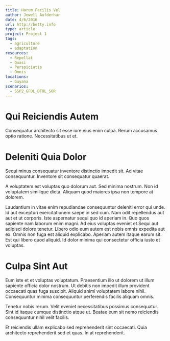 ```yaml
---
title: Harum Facilis Vel
author: Jewell Aufderhar
date: 4/6/2016
url: http://betty.info
type: article
project: Project 1
tags:
  - agriculture
  - adaptation
resources:
  - Repellat
  - Quasi
  - Perspiciatis
  - Omnis
locations:
  - Guyana
scenarios:
  - SSP2_GFDL_DTOL_SOR
---
```

# Qui Reiciendis Autem
Consequatur architecto sit esse iure eius enim culpa. Rerum accusamus optio ratione. Necessitatibus ut et.

# Deleniti Quia Dolor
Sequi minus consequatur inventore distinctio impedit sit. Ad vitae consequuntur. Inventore sit consequatur quaerat.
 A voluptatem est voluptas quo dolorum aut. Sed minima nostrum. Non id voluptatem similique dicta. Aliquam quod maiores ipsa non tempore at dolorem.
 Laudantium in vitae enim repudiandae consequuntur deleniti error qui unde. Id aut excepturi exercitationem saepe in sed cum. Nam odit repellendus aut aut et ut corporis. Iste aspernatur sequi quo id aperiam in. Quo quos sapiente nam laborum enim magni. Ad eius voluptas eveniet et.Sequi aut adipisci dolore tenetur. Libero odio eum autem est nobis omnis expedita aut ex. Omnis non fuga est aliquid explicabo. Aperiam autem itaque earum sit. Est qui libero quod aliquid. Id dolor minima qui consectetur officia iusto et voluptas.

# Culpa Sint Aut
Eum iste et et voluptas voluptatum. Praesentium illo ut dolorem ut illum sapiente officia dolor nostrum. Ut debitis non impedit illum provident occaecati quas fuga suscipit. Aliquid animi voluptatem labore nihil. Consequuntur minima consequuntur perferendis facilis aliquam omnis.
 Tenetur nobis rerum. Velit eveniet necessitatibus possimus consequatur. Sint id itaque cumque distinctio atque ut. Beatae eum sit nemo reiciendis consequuntur nihil velit facilis.
 Et reiciendis ullam explicabo sed reprehenderit sint occaecati. Quia architecto reprehenderit sed et quas. In at reprehenderit.
